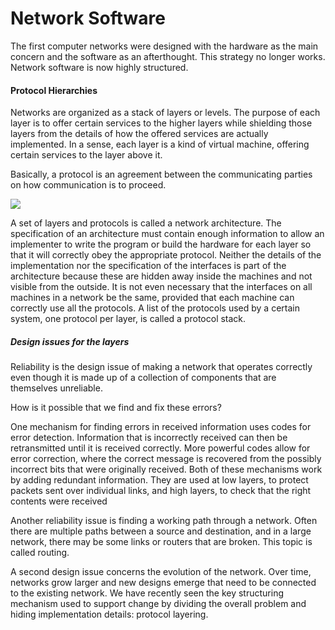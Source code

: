 # Network Software
The first computer networks were designed with the hardware as the main concern and the software as an afterthought. This strategy no longer works. Network software is now highly structured.

#### Protocol Hierarchies
Networks are organized as a stack of layers or levels. The purpose of each layer is to offer certain services to the higher layers while shielding those layers from the details of how the offered services are actually implemented. In a sense, each layer is a kind of virtual machine, offering certain services to the layer above it.

Basically, a protocol is an agreement between the communicating parties on how communication is to proceed.

![](https://cdn.discordapp.com/attachments/845561994022879264/887027575958958111/unknown.png)

A set of layers and protocols is called a network architecture. The specification of an architecture must contain enough information to allow an implementer to write the program or build the hardware for each layer so that it will correctly obey the appropriate protocol. Neither the details of the implementation nor the specification of the interfaces is part of the architecture because these are hidden away inside the machines and not visible from the outside. It is not even necessary that the interfaces on all machines in a network be the same, provided that each machine can correctly use all the protocols. A list of the protocols used by a certain system, one protocol per layer, is called a protocol stack.


##### Design issues for the layers
Reliability is the design issue of making a network that operates correctly even though it is made up of a collection of components that are themselves unreliable.

How is it possible that we find and fix these errors?

One mechanism for finding errors in received information uses codes for error detection. Information that is incorrectly received can then be retransmitted until it is received correctly. More powerful codes allow for error correction, where the correct message is recovered from the possibly incorrect bits that were originally received. Both of these mechanisms work by adding redundant information. They are used at low layers, to protect packets sent over individual links, and high layers, to check that the right contents were received

Another reliability issue is finding a working path through a network. Often there are multiple paths between a source and destination, and in a large network, there may be some links or routers that are broken. This topic is called routing.

A second design issue concerns the evolution of the network. Over time, networks grow larger and new designs emerge that need to be connected to the existing network. We have recently seen the key structuring mechanism used to support change by dividing the overall problem and hiding implementation details: protocol layering.

